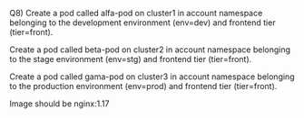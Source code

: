 Q8) Create a pod called alfa-pod on cluster1 in account namespace belonging to the development environment (env=dev) and frontend tier (tier=front). 

Create a pod called beta-pod on cluster2 in account namespace belonging to the stage environment (env=stg) and frontend tier (tier=front). 

Create a pod called gama-pod on cluster3 in account namespace belonging to the production environment (env=prod) and frontend tier (tier=front). 

Image should be nginx:1.17
